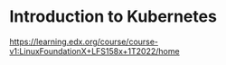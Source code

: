 # Introduction to Kubernetes

https://learning.edx.org/course/course-v1:LinuxFoundationX+LFS158x+1T2022/home

